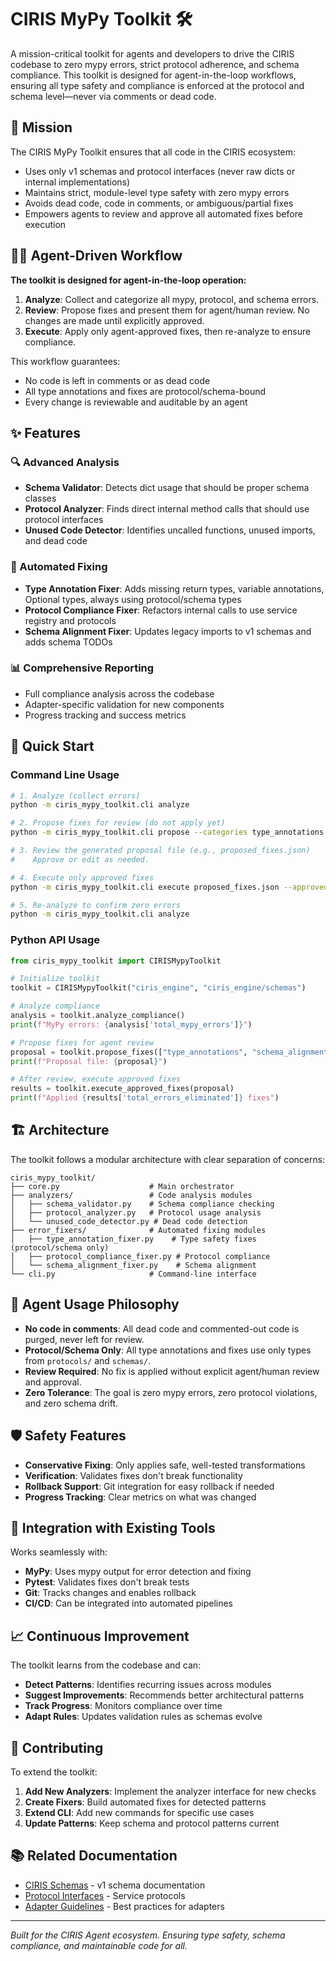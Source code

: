 # CIRIS MyPy Toolkit 🛠️

A mission-critical toolkit for agents and developers to drive the CIRIS codebase to zero mypy errors, strict protocol adherence, and schema compliance. This toolkit is designed for agent-in-the-loop workflows, ensuring all type safety and compliance is enforced at the protocol and schema level—never via comments or dead code.

## 🎯 Mission

The CIRIS MyPy Toolkit ensures that all code in the CIRIS ecosystem:
- Uses only v1 schemas and protocol interfaces (never raw dicts or internal implementations)
- Maintains strict, module-level type safety with zero mypy errors
- Avoids dead code, code in comments, or ambiguous/partial fixes
- Empowers agents to review and approve all automated fixes before execution

## 👩‍💻 Agent-Driven Workflow

**The toolkit is designed for agent-in-the-loop operation:**

1. **Analyze**: Collect and categorize all mypy, protocol, and schema errors.
2. **Review**: Propose fixes and present them for agent/human review. No changes are made until explicitly approved.
3. **Execute**: Apply only agent-approved fixes, then re-analyze to ensure compliance.

This workflow guarantees:
- No code is left in comments or as dead code
- All type annotations and fixes are protocol/schema-bound
- Every change is reviewable and auditable by an agent

## ✨ Features

### 🔍 Advanced Analysis
- **Schema Validator**: Detects dict usage that should be proper schema classes
- **Protocol Analyzer**: Finds direct internal method calls that should use protocol interfaces
- **Unused Code Detector**: Identifies uncalled functions, unused imports, and dead code

### 🔧 Automated Fixing
- **Type Annotation Fixer**: Adds missing return types, variable annotations, Optional types, always using protocol/schema types
- **Protocol Compliance Fixer**: Refactors internal calls to use service registry and protocols
- **Schema Alignment Fixer**: Updates legacy imports to v1 schemas and adds schema TODOs

### 📊 Comprehensive Reporting
- Full compliance analysis across the codebase
- Adapter-specific validation for new components
- Progress tracking and success metrics

## 🚀 Quick Start

### Command Line Usage

```bash
# 1. Analyze (collect errors)
python -m ciris_mypy_toolkit.cli analyze

# 2. Propose fixes for review (do not apply yet)
python -m ciris_mypy_toolkit.cli propose --categories type_annotations schema_alignment protocol_compliance

# 3. Review the generated proposal file (e.g., proposed_fixes.json)
#    Approve or edit as needed.

# 4. Execute only approved fixes
python -m ciris_mypy_toolkit.cli execute proposed_fixes.json --approved

# 5. Re-analyze to confirm zero errors
python -m ciris_mypy_toolkit.cli analyze
```

### Python API Usage

```python
from ciris_mypy_toolkit import CIRISMypyToolkit

# Initialize toolkit
toolkit = CIRISMypyToolkit("ciris_engine", "ciris_engine/schemas")

# Analyze compliance
analysis = toolkit.analyze_compliance()
print(f"MyPy errors: {analysis['total_mypy_errors']}")

# Propose fixes for agent review
proposal = toolkit.propose_fixes(["type_annotations", "schema_alignment", "protocol_compliance"])
print(f"Proposal file: {proposal}")

# After review, execute approved fixes
results = toolkit.execute_approved_fixes(proposal)
print(f"Applied {results['total_errors_eliminated']} fixes")
```

## 🏗️ Architecture

The toolkit follows a modular architecture with clear separation of concerns:

```
ciris_mypy_toolkit/
├── core.py                    # Main orchestrator
├── analyzers/                 # Code analysis modules
│   ├── schema_validator.py    # Schema compliance checking
│   ├── protocol_analyzer.py   # Protocol usage analysis  
│   └── unused_code_detector.py # Dead code detection
├── error_fixers/              # Automated fixing modules
│   ├── type_annotation_fixer.py    # Type safety fixes (protocol/schema only)
│   ├── protocol_compliance_fixer.py # Protocol compliance
│   └── schema_alignment_fixer.py    # Schema alignment
└── cli.py                     # Command-line interface
```

## 🦾 Agent Usage Philosophy

- **No code in comments**: All dead code and commented-out code is purged, never left for review.
- **Protocol/Schema Only**: All type annotations and fixes use only types from `protocols/` and `schemas/`.
- **Review Required**: No fix is applied without explicit agent/human review and approval.
- **Zero Tolerance**: The goal is zero mypy errors, zero protocol violations, and zero schema drift.

## 🛡️ Safety Features

- **Conservative Fixing**: Only applies safe, well-tested transformations
- **Verification**: Validates fixes don't break functionality  
- **Rollback Support**: Git integration for easy rollback if needed
- **Progress Tracking**: Clear metrics on what was changed

## 🔄 Integration with Existing Tools

Works seamlessly with:
- **MyPy**: Uses mypy output for error detection and fixing
- **Pytest**: Validates fixes don't break tests
- **Git**: Tracks changes and enables rollback
- **CI/CD**: Can be integrated into automated pipelines

## 📈 Continuous Improvement

The toolkit learns from the codebase and can:
- **Detect Patterns**: Identifies recurring issues across modules
- **Suggest Improvements**: Recommends better architectural patterns
- **Track Progress**: Monitors compliance over time
- **Adapt Rules**: Updates validation rules as schemas evolve

## 🤝 Contributing

To extend the toolkit:

1. **Add New Analyzers**: Implement the analyzer interface for new checks
2. **Create Fixers**: Build automated fixes for detected patterns  
3. **Extend CLI**: Add new commands for specific use cases
4. **Update Patterns**: Keep schema and protocol patterns current

## 📚 Related Documentation

- [CIRIS Schemas](../ciris_engine/schemas/README.md) - v1 schema documentation
- [Protocol Interfaces](../ciris_engine/protocols/README.md) - Service protocols
- [Adapter Guidelines](../CONTRIBUTING.md) - Best practices for adapters

---

*Built for the CIRIS Agent ecosystem. Ensuring type safety, schema compliance, and maintainable code for all.*